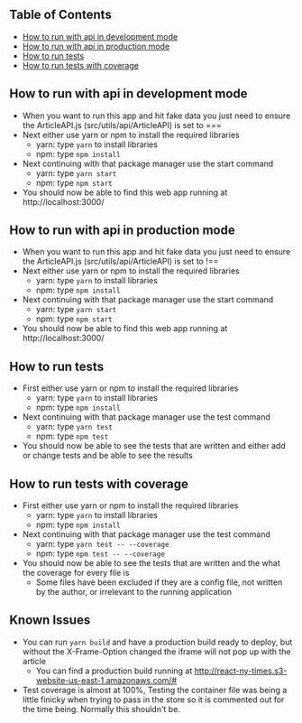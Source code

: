 ## Table of Contents

- [How to run with api in development mode](#how-to-run-with-api-in-development-mode)
- [How to run with api in production mode](#how-to-run-with-api-in-production-mode)
- [How to run tests](#folder-structure)
- [How to run tests with coverage](#available-scripts)

## How to run with api in development mode

- When you want to run this app and hit fake data you just need to ensure the ArticleAPI.js (src/utils/api/ArticleAPI) is set to ===
- Next either use yarn or npm to install the required libraries
  - yarn: type `yarn` to install libraries
  - npm: type `npm install`
- Next continuing with that package manager use the start command
  - yarn: type `yarn start`
  - npm: type `npm start`
- You should now be able to find this web app running at http://localhost:3000/

## How to run with api in production mode

- When you want to run this app and hit fake data you just need to ensure the ArticleAPI.js (src/utils/api/ArticleAPI) is set to !==
- Next either use yarn or npm to install the required libraries
  - yarn: type `yarn` to install libraries
  - npm: type `npm install`
- Next continuing with that package manager use the start command
  - yarn: type `yarn start`
  - npm: type `npm start`
- You should now be able to find this web app running at http://localhost:3000/

## How to run tests

- First either use yarn or npm to install the required libraries
  - yarn: type `yarn` to install libraries
  - npm: type `npm install`
- Next continuing with that package manager use the test command
  - yarn: type `yarn test`
  - npm: type `npm test`
- You should now be able to see the tests that are written and either add or change tests and be able to see the results

## How to run tests with coverage

- First either use yarn or npm to install the required libraries
  - yarn: type `yarn` to install libraries
  - npm: type `npm install`
- Next continuing with that package manager use the test command
  - yarn: type `yarn test -- --coverage`
  - npm: type `npm test -- --coverage`
- You should now be able to see the tests that are written and the what the coverage for every file is
  - Some files have been excluded if they are a config file, not written by the author, or irrelevant to the running application

## Known Issues

- You can run `yarn build` and have a production build ready to deploy, but without the X-Frame-Option changed the iframe will not pop up with the article
  - You can find a production build running at http://react-ny-times.s3-website-us-east-1.amazonaws.com/#
- Test coverage is almost at 100%, Testing the container file was being a little finicky when trying to pass in the store so it is commented out for the time being. Normally this shouldn't be.
